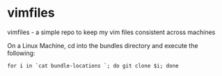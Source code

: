vimfiles
========

vimfiles - a simple repo to keep my vim files consistent across machines

On a Linux Machine, cd into the bundles directory and execute the following:

    for i in `cat bundle-locations `; do git clone $i; done

